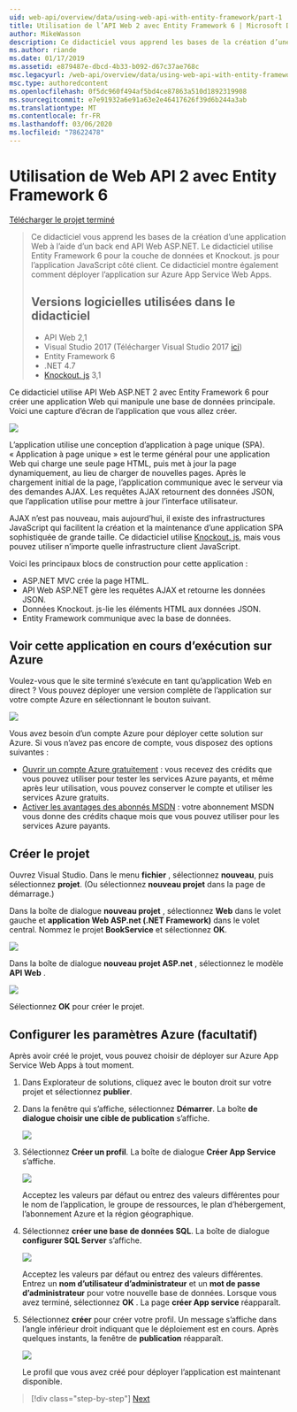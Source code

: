 ```yaml
---
uid: web-api/overview/data/using-web-api-with-entity-framework/part-1
title: Utilisation de l’API Web 2 avec Entity Framework 6 | Microsoft Docs
author: MikeWasson
description: Ce didacticiel vous apprend les bases de la création d’une application Web à l’aide d’un back end API Web ASP.NET. Le didacticiel utilise Entity Framework 6 pour la disposition des données...
ms.author: riande
ms.date: 01/17/2019
ms.assetid: e879487e-dbcd-4b33-b092-d67c37ae768c
msc.legacyurl: /web-api/overview/data/using-web-api-with-entity-framework/part-1
msc.type: authoredcontent
ms.openlocfilehash: 0f5dc960f494af5bd4ce87863a510d1892319908
ms.sourcegitcommit: e7e91932a6e91a63e2e46417626f39d6b244a3ab
ms.translationtype: MT
ms.contentlocale: fr-FR
ms.lasthandoff: 03/06/2020
ms.locfileid: "78622478"
---
```

# <a name="using-web-api-2-with-entity-framework-6"></a>Utilisation de Web API 2 avec Entity Framework 6

[Télécharger le projet terminé](https://github.com/MikeWasson/BookService)

> Ce didacticiel vous apprend les bases de la création d’une application Web à l’aide d’un back end API Web ASP.NET. Le didacticiel utilise Entity Framework 6 pour la couche de données et Knockout. js pour l’application JavaScript côté client. Ce didacticiel montre également comment déployer l’application sur Azure App Service Web Apps.
>
> ## <a name="software-versions-used-in-the-tutorial"></a>Versions logicielles utilisées dans le didacticiel
>
> - API Web 2,1
> - Visual Studio 2017 (Télécharger Visual Studio 2017 [ici](https://visualstudio.microsoft.com/downloads/?utm_medium=microsoft&utm_source=docs.microsoft.com&utm_campaign=button+cta&utm_content=download+vs2017))
> - Entity Framework 6
> - .NET 4.7
> - [Knockout. js](http://knockoutjs.com/) 3,1

Ce didacticiel utilise API Web ASP.NET 2 avec Entity Framework 6 pour créer une application Web qui manipule une base de données principale. Voici une capture d’écran de l’application que vous allez créer.

[![](part-1/_static/image2.png)](part-1/_static/image1.png)

L’application utilise une conception d’application à page unique (SPA). « Application à page unique » est le terme général pour une application Web qui charge une seule page HTML, puis met à jour la page dynamiquement, au lieu de charger de nouvelles pages. Après le chargement initial de la page, l’application communique avec le serveur via des demandes AJAX. Les requêtes AJAX retournent des données JSON, que l’application utilise pour mettre à jour l’interface utilisateur.

AJAX n’est pas nouveau, mais aujourd’hui, il existe des infrastructures JavaScript qui facilitent la création et la maintenance d’une application SPA sophistiquée de grande taille. Ce didacticiel utilise [Knockout. js](http://knockoutjs.com/), mais vous pouvez utiliser n’importe quelle infrastructure client JavaScript.

Voici les principaux blocs de construction pour cette application :

- ASP.NET MVC crée la page HTML.
- API Web ASP.NET gère les requêtes AJAX et retourne les données JSON.
- Données Knockout. js-lie les éléments HTML aux données JSON.
- Entity Framework communique avec la base de données.

## <a name="see-this-app-running-on-azure"></a>Voir cette application en cours d’exécution sur Azure

Voulez-vous que le site terminé s’exécute en tant qu’application Web en direct ? Vous pouvez déployer une version complète de l’application sur votre compte Azure en sélectionnant le bouton suivant.

[![](http://azuredeploy.net/deploybutton.png)](https://azuredeploy.net/?WT.mc_id=deploy_azure_aspnet&repository=https://github.com/tfitzmac/BookService)

Vous avez besoin d’un compte Azure pour déployer cette solution sur Azure. Si vous n’avez pas encore de compte, vous disposez des options suivantes :

- [Ouvrir un compte Azure gratuitement](https://azure.microsoft.com/pricing/free-trial/?WT.mc_id=A443DD604) : vous recevez des crédits que vous pouvez utiliser pour tester les services Azure payants, et même après leur utilisation, vous pouvez conserver le compte et utiliser les services Azure gratuits.
- [Activer les avantages des abonnés MSDN](https://azure.microsoft.com/pricing/member-offers/msdn-benefits-details/?WT.mc_id=A443DD604) : votre abonnement MSDN vous donne des crédits chaque mois que vous pouvez utiliser pour les services Azure payants.

## <a name="create-the-project"></a>Créer le projet

Ouvrez Visual Studio. Dans le menu **fichier** , sélectionnez **nouveau**, puis sélectionnez **projet**. (Ou sélectionnez **nouveau projet** dans la page de démarrage.)

Dans la boîte de dialogue **nouveau projet** , sélectionnez **Web** dans le volet gauche et **application Web ASP.net (.NET Framework)** dans le volet central. Nommez le projet **BookService** et sélectionnez **OK**.

[![](part-1/_static/image11.png)](part-1/_static/image11.png)

Dans la boîte de dialogue **nouveau projet ASP.net** , sélectionnez le modèle **API Web** .

[![](part-1/_static/image12.png)](part-1/_static/image12.png)

Sélectionnez **OK** pour créer le projet.

## <a name="configure-azure-settings-optional"></a>Configurer les paramètres Azure (facultatif)

Après avoir créé le projet, vous pouvez choisir de déployer sur Azure App Service Web Apps à tout moment. 

1. Dans Explorateur de solutions, cliquez avec le bouton droit sur votre projet et sélectionnez **publier**.

2. Dans la fenêtre qui s’affiche, sélectionnez **Démarrer**. La boîte **de dialogue choisir une cible de publication** s’affiche.

   [![](part-1/_static/image14.png)](part-1/_static/image14.png)

3. Sélectionnez **Créer un profil**. La boîte de dialogue **Créer App Service** s’affiche.

   [![](part-1/_static/image15.png)](part-1/_static/image15.png)

   Acceptez les valeurs par défaut ou entrez des valeurs différentes pour le nom de l’application, le groupe de ressources, le plan d’hébergement, l’abonnement Azure et la région géographique. 

4. Sélectionnez **créer une base de données SQL**. La boîte de dialogue **configurer SQL Server** s’affiche. 

   [![](part-1/_static/image16.png)](part-1/_static/image16.png)

   Acceptez les valeurs par défaut ou entrez des valeurs différentes. Entrez un **nom d’utilisateur d’administrateur** et un **mot de passe d’administrateur** pour votre nouvelle base de données. Lorsque vous avez terminé, sélectionnez **OK** . La page **créer App service** réapparaît.

5. Sélectionnez **créer** pour créer votre profil. Un message s’affiche dans l’angle inférieur droit indiquant que le déploiement est en cours. Après quelques instants, la fenêtre de **publication** réapparaît.

    [![](part-1/_static/image17.png)](part-1/_static/image17.png)
   
    Le profil que vous avez créé pour déployer l’application est maintenant disponible. 

> [!div class="step-by-step"]
> [Next](part-2.md)
